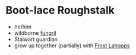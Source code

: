 # Boot-lace Roughstalk
- he/him
- wildborne [fungril](/fungril-village.town.md)
- Stalwart guardian
- grow up together (partially) with [Frost Lahopps](/frost-lahopps.adv.md)
